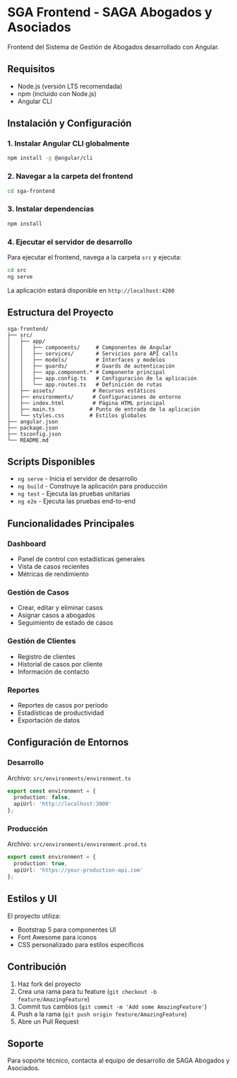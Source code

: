 # SGA Frontend - SAGA Abogados y Asociados

Frontend del Sistema de Gestión de Abogados desarrollado con Angular.

## Requisitos

- Node.js (versión LTS recomendada)
- npm (incluido con Node.js)
- Angular CLI

## Instalación y Configuración

### 1. Instalar Angular CLI globalmente

```bash
npm install -g @angular/cli
```

### 2. Navegar a la carpeta del frontend

```bash
cd sga-frontend
```

### 3. Instalar dependencias

```bash
npm install
```

### 4. Ejecutar el servidor de desarrollo

Para ejecutar el frontend, navega a la carpeta `src` y ejecuta:
```bash
cd src
ng serve
```

La aplicación estará disponible en `http://localhost:4200`

## Estructura del Proyecto

```
sga-frontend/
├── src/
│   ├── app/
│   │   ├── components/     # Componentes de Angular
│   │   ├── services/       # Servicios para API calls
│   │   ├── models/         # Interfaces y modelos
│   │   ├── guards/         # Guards de autenticación
│   │   ├── app.component.* # Componente principal
│   │   ├── app.config.ts   # Configuración de la aplicación
│   │   └── app.routes.ts   # Definición de rutas
│   ├── assets/            # Recursos estáticos
│   ├── environments/      # Configuraciones de entorno
│   ├── index.html         # Página HTML principal
│   ├── main.ts           # Punto de entrada de la aplicación
│   └── styles.css        # Estilos globales
├── angular.json
├── package.json
├── tsconfig.json
└── README.md
```

## Scripts Disponibles

- `ng serve` - Inicia el servidor de desarrollo
- `ng build` - Construye la aplicación para producción
- `ng test` - Ejecuta las pruebas unitarias
- `ng e2e` - Ejecuta las pruebas end-to-end

## Funcionalidades Principales

### Dashboard
- Panel de control con estadísticas generales
- Vista de casos recientes
- Métricas de rendimiento

### Gestión de Casos
- Crear, editar y eliminar casos
- Asignar casos a abogados
- Seguimiento de estado de casos

### Gestión de Clientes
- Registro de clientes
- Historial de casos por cliente
- Información de contacto

### Reportes
- Reportes de casos por período
- Estadísticas de productividad
- Exportación de datos

## Configuración de Entornos

### Desarrollo
Archivo: `src/environments/environment.ts`
```typescript
export const environment = {
  production: false,
  apiUrl: 'http://localhost:3000'
};
```

### Producción
Archivo: `src/environments/environment.prod.ts`
```typescript
export const environment = {
  production: true,
  apiUrl: 'https://your-production-api.com'
};
```

## Estilos y UI

El proyecto utiliza:
- Bootstrap 5 para componentes UI
- Font Awesome para iconos
- CSS personalizado para estilos específicos

## Contribución

1. Haz fork del proyecto
2. Crea una rama para tu feature (`git checkout -b feature/AmazingFeature`)
3. Commit tus cambios (`git commit -m 'Add some AmazingFeature'`)
4. Push a la rama (`git push origin feature/AmazingFeature`)
5. Abre un Pull Request

## Soporte

Para soporte técnico, contacta al equipo de desarrollo de SAGA Abogados y Asociados.
